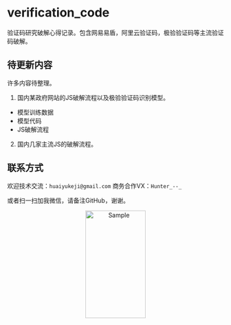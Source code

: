 # verification_code
验证码研究破解心得记录。包含网易易盾，阿里云验证码，极验验证码等主流验证码破解。

## 待更新内容
许多内容待整理。
1. 国内某政府网站的JS破解流程以及极验验证码识别模型。
- 模型训练数据
- 模型代码
- JS破解流程

2. 国内几家主流JS的破解流程。

## 联系方式
欢迎技术交流：`huaiyukeji@gmail.com`
商务合作VX：`Hunter_--_`

或者扫一扫加我微信，请备注GitHub，谢谢。
<p align="center">
	<img src="https://github.com/huaiyukeji/verification_code/blob/master/IMG_1691.JPG" alt="Sample"  width="140" height="250">
</p>
